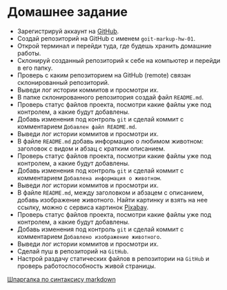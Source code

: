 # Домашнее задание

- Зарегистрируй аккаунт на [GitHub](https://github.com/).
- Создай репозиторий на GitHub с именем `goit-markup-hw-01`.
- Открой терминал и перейди туда, где будешь хранить домашние работы.
- Склонируй созданный репозиторий к себе на компьютер и перейди в его папку.
- Проверь с каким репозиторием на GitHub (remote) связан склонированный
  репозиторий.
- Выведи лог истории коммитов и просмотри их.
- В папке склонированного репозитория создай файл `README.md`.
- Проверь статус файлов проекта, посмотри какие файлы уже под контролем, а какие
  будут добавлены.
- Добавь изменения под контроль `git` и сделай коммит с комментарием
  `Добавлен файл README.md`.
- Выведи лог истории коммитов и просмотри их.
- В файле `README.md` добавь информацию о любимом животном: заголовок с видом и
  абзац с кратким описанием.
- Проверь статус файлов проекта, посмотри какие файлы уже под контролем, а какие
  будут добавлены.
- Добавь изменения под контроль `git` и сделай коммит с комментарием
  `Добавлена информация о животном`.
- Выведи лог истории коммитов и просмотри их.
- В файле `README.md`, между заголовком и абзацем с описанием, добавь
  изображение животного. Найти картинку и взять на нее ссылку, можно с сервиса
  картинок [Pixabay](https://pixabay.com/).
- Проверь статус файлов проекта, посмотри какие файлы уже под контролем, а какие
  будут добавлены.
- Добавь изменения под контроль `git` и сделай коммит с комментарием
  `Добавлено изображение животного`.
- Выведи лог истории коммитов и просмотри их.
- Сделай пуш в репозиторий на `GitHub`.
- Настрой раздачу статических файлов в репозитории на `GitHub` и проверь
  работоспособность живой страницы.

[Шпаргалка по синтаксису markdown](https://github.com/adam-p/markdown-here/wiki/Markdown-Cheatsheet)
